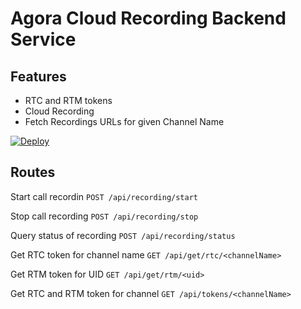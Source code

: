 # Agora Cloud Recording Backend Service

## Features
* RTC and RTM tokens
* Cloud Recording
* Fetch Recordings URLs for given Channel Name

[![Deploy](https://www.herokucdn.com/deploy/button.svg)](https://dashboard.heroku.com/new?template=https://github.com/BLive-Music/Cloud-Recording-Golang/tree/main)

## Routes
Start call recordin
`POST /api/recording/start`

Stop call recording
`POST /api/recording/stop`

Query status of recording
`POST /api/recording/status`

Get RTC token for channel name
`GET /api/get/rtc/<channelName>`

Get RTM token for UID
`GET /api/get/rtm/<uid>`

Get RTC and RTM token for channel
`GET /api/tokens/<channelName>`
